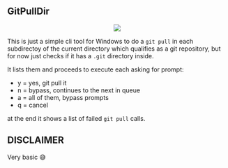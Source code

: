 ## GitPullDir 

<p align="center">
  <img src="https://github.com/vhanla/gitpulldir/assets/1015823/d3b8fcba-e764-4145-8f94-01d17fc9dfa4" />
</p>

This is just a simple cli tool for Windows to do a `git pull` in each subdirectoy of the current directory which qualifies as a git repository, but for now just checks if it has a `.git` directory inside.

It lists them and proceeds to execute each asking for prompt:

 - y = yes, git pull it
 - n = bypass, continues to the next in queue
 - a = all of them, bypass prompts
 - q = cancel

at the end it shows a list of failed `git pull` calls.

## DISCLAIMER

Very basic 😅 
